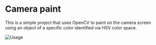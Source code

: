 # Camera paint

This is a simple project that uses OpenCV to paint on the camera screen using an object of a specific color identified via
HSV color space.

![Usage](assets/example.gif)